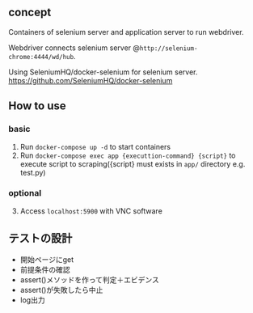 ## concept
Containers of selenium server and application server to run webdriver.

Webdriver connects selenium server @`http://selenium-chrome:4444/wd/hub`.

Using SeleniumHQ/docker-selenium for selenium server.
https://github.com/SeleniumHQ/docker-selenium

## How to use
### basic
1. Run `docker-compose up -d` to start containers
2. Run `docker-compose exec app {executtion-command} {script}` to execute script to scraping({script} must exists in `app/` directory e.g. test.py)
### optional
3. Access `localhost:5900` with VNC software

## テストの設計
- 開始ページにget
- 前提条件の確認
- assert()メソッドを作って判定＋エビデンス
- assert()が失敗したら中止
- log出力